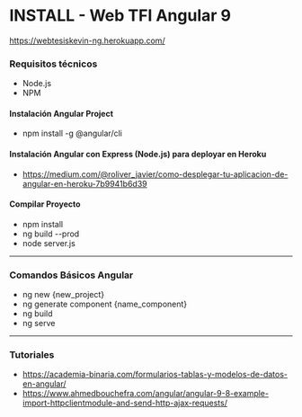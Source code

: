 # INSTALL - Web TFI Angular 9

https://webtesiskevin-ng.herokuapp.com/

### Requisitos técnicos

- Node.js
- NPM

#### Instalación Angular Project

- npm install -g @angular/cli

#### Instalación Angular con Express (Node.js) para deployar en Heroku 
- https://medium.com/@roliver_javier/como-desplegar-tu-aplicacion-de-angular-en-heroku-7b9941b6d39

#### Compilar Proyecto

- npm install
- ng build --prod
- node server.js

---

### Comandos Básicos Angular

- ng new {new_project}
- ng generate component {name_component}
- ng build
- ng serve

---

### Tutoriales

- https://academia-binaria.com/formularios-tablas-y-modelos-de-datos-en-angular/
- https://www.ahmedbouchefra.com/angular/angular-9-8-example-import-httpclientmodule-and-send-http-ajax-requests/